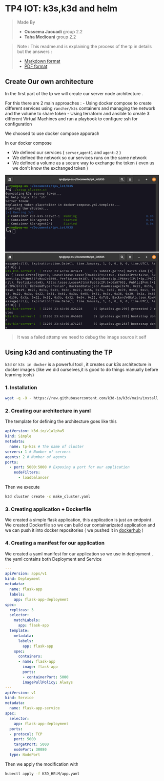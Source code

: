 # TP4 IOT: k3s,k3d and helm

> Made By 
> * **Oussema Jaouadi** group 2.2
> * **Taha Mediouni** group 2.2

> Note : This readme.md is explaining the process of the tp in details but the answers :
> - [Markdown format](reponse%20aux%20question.md)
> - [PDF format]() 

## Create Our own architecture 

In the first part of the tp we will create our server node architecture .

For this there are 2 main approaches :
    - Using docker compose to create different services using `rancher/k3s` containers and managing the network and the volume to share token
    - Using terraform and ansible to create 3 different Virtual Machines and run a playbook to configure ssh for configuration

We choosed to use docker compose apporach 

In our docker compose 

* We defined our services  ( `server`,`agent1` and `agent-2` )
* We defined the network so our services runs on the same network
* We defined a volume as a secure way to exchange the token ( even us we don't know the exchanged token )

![](./Image_du_CR/docker-compose.png)
![](./Image_du_CR/compose.png)

> It was a failed attemp we need to debug the image source it self 

## Using k3d and continuating the TP 

`k3d` or `k3s in docker` is a powerful tool , it creates our k3s architecture in docker images (like we did ourselves,it is good to do things manually before learning tools)

### 1. Installation

```bash
wget -q -O - https://raw.githubusercontent.com/k3d-io/k3d/main/install.sh | bash
```

### 2. Creating our architecture in yaml

The template for defining the architecture goes like this 

```yaml
apiVersion: k3d.io/v1alpha5
kind: Simple
metadata:
  name: tp-k3s # The name of cluster
servers: 1 # Number of servers
agents: 2 # Number of agents
ports:
  - port: 5000:5000 # Exposing a port for our application
    nodeFilters:
      - loadbalancer
```

Then we execute 

```bash
k3d cluster create -c make_cluster.yaml
```

### 3. Creating application + Dockerfile


We created a simple flask application, this application is just an endpoint .
We created Dockerfile so we can build our containarizated application and we can push it into docker repositories ( we pushed it in [dockerhub](https://hub.docker.com/r/oussemajaouadi/tp4_iot) )

### 4. Creating a manifest for our application

We created a yaml manifest for our application so we use in deployment , the yaml contains both Deployment and Service

```yaml
---
apiVersion: apps/v1
kind: Deployment
metadata:
  name: flask-app
  labels:
    app: flask-app-deployment
spec:
  replicas: 3
  selector:
    matchLabels:
      app: flask-app
  template:
    metadata:
      labels:
        app: flask-app
    spec:
      containers:
      - name: flask-app
        image: flask-app
        ports:
        - containerPort: 5000
        imagePullPolicy: Always
---
apiVersion: v1
kind: Service
metadata:
  name: flask-app-service
spec:
  selector:
    app: flask-app-deployment
  ports:
  - protocol: TCP
    port: 5000
    targetPort: 5000
    nodePort: 30080
  type: NodePort
```

Then we apply the modification with 
```bash
kubectl apply -f K3D_HELM/app.yaml
```